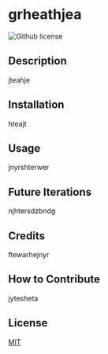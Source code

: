 # grheathjea 
  ![Github license](https://img.shields.io/badge/license-MIT-ff69b4.svg)
  ## Description
  jteahje
  ## Installation 
  hteajt
  ## Usage
  jnyrshterwer
  ## Future Iterations 
  njhtersdzbndg
  ## Credits
  ftewarhejnyr
  ## How to Contribute
  jytesheta
  ## License
  <a href= 'https://opensource.org/licenses/MIT/'> MIT</a> 